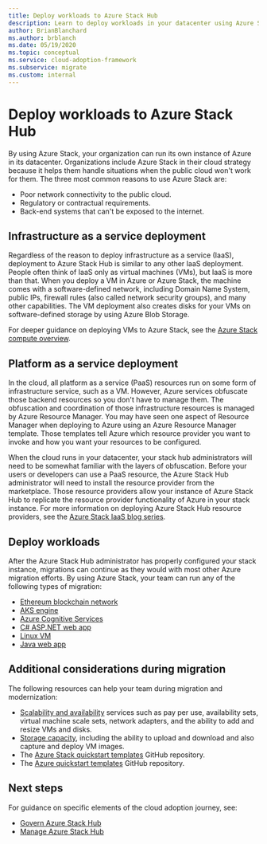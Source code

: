```yaml
---
title: Deploy workloads to Azure Stack Hub
description: Learn to deploy workloads in your datacenter using Azure Stack Hub.
author: BrianBlanchard
ms.author: brblanch
ms.date: 05/19/2020
ms.topic: conceptual
ms.service: cloud-adoption-framework
ms.subservice: migrate
ms.custom: internal
---
```


# Deploy workloads to Azure Stack Hub

By using Azure Stack, your organization can run its own instance of Azure in its datacenter. Organizations include Azure Stack in their cloud strategy because it helps them handle situations when the public cloud won't work for them. The three most common reasons to use Azure Stack are:

- Poor network connectivity to the public cloud.
- Regulatory or contractual requirements.
- Back-end systems that can't be exposed to the internet.

## Infrastructure as a service deployment

Regardless of the reason to deploy infrastructure as a service (IaaS), deployment to Azure Stack Hub is similar to any other IaaS deployment. People often think of IaaS only as virtual machines (VMs), but IaaS is more than that. When you deploy a VM in Azure or Azure Stack, the machine comes with a software-defined network, including Domain Name System, public IPs, firewall rules (also called network security groups), and many other capabilities. The VM deployment also creates disks for your VMs on software-defined storage by using Azure Blob Storage.

For deeper guidance on deploying VMs to Azure Stack, see the [Azure Stack compute overview](/azure-stack/user/azure-stack-compute-overview).

## Platform as a service deployment

In the cloud, all platform as a service (PaaS) resources run on some form of infrastructure service, such as a VM. However, Azure services obfuscate those backend resources so you don't have to manage them. The obfuscation and coordination of those infrastructure resources is managed by Azure Resource Manager. You may have seen one aspect of Resource Manager when deploying to Azure using an Azure Resource Manager template. Those templates tell Azure which resource provider you want to invoke and how you want your resources to be configured.

When the cloud runs in your datacenter, your stack hub administrators will need to be somewhat familiar with the layers of obfuscation. Before your users or developers can use a PaaS resource, the Azure Stack Hub administrator will need to install the resource provider from the marketplace. Those resource providers allow your instance of Azure Stack Hub to replicate the resource provider functionality of Azure in your stack instance. For more information on deploying Azure Stack Hub resource providers, see the [Azure Stack IaaS blog series](https://azure.microsoft.com/blog/azure-stack-iaas-part-one/).

## Deploy workloads

After the Azure Stack Hub administrator has properly configured your stack instance, migrations can continue as they would with most other Azure migration efforts. By using Azure Stack, your team can run any of the following types of migration:

- [Ethereum blockchain network](/azure-stack/user/azure-stack-ethereum)
- [AKS engine](/azure-stack/user/azure-stack-kubernetes-aks-engine-overview)
- [Azure Cognitive Services](/azure-stack/user/azure-stack-solution-template-cognitive-services)
- [C# ASP.NET web app](/azure-stack/user/azure-stack-dev-start-howto-vm-dotnet)
- [Linux VM](/azure-stack/user/azure-stack-dev-start-howto-deploy-linux)
- [Java web app](/azure-stack/user/azure-stack-dev-start-howto-vm-java)

## Additional considerations during migration

The following resources can help your team during migration and modernization:

- [Scalability and availability](https://azure.microsoft.com/blog/azure-stack-iaas-part-six/) services such as pay per use, availability sets, virtual machine scale sets, network adapters, and the ability to add and resize VMs and disks.
- [Storage capacity](https://azure.microsoft.com/blog/azure-stack-iaas-part-3/), including the ability to upload and download and also capture and deploy VM images.
- The [Azure Stack quickstart templates](https://github.com/Azure/AzureStack-QuickStart-Templates) GitHub repository.
- The [Azure quickstart templates](https://github.com/Azure/Azure-QuickStart-Templates) GitHub repository.

## Next steps

For guidance on specific elements of the cloud adoption journey, see:

- [Govern Azure Stack Hub](./govern.md)
- [Manage Azure Stack Hub](./manage.md)
